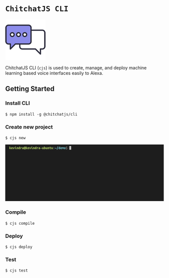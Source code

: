 # `ChitchatJS CLI`

![](./images/logo/128x128.png)

ChitchatJS CLI (`cjs`) is used to create, manage, and deploy machine learning based voice interfaces easily to Alexa.

## Getting Started

### Install CLI

```
$ npm install -g @chitchatjs/cli
```

### Create new project

```
$ cjs new
```

![](./images/gifs/create-project.gif)

### Compile

```
$ cjs compile
```

### Deploy

```
$ cjs deploy
```

### Test

```
$ cjs test
```